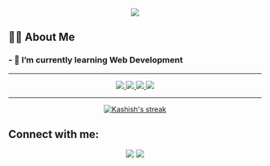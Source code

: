 <div align ="center">
<img src = "https://readme-typing-svg.herokuapp.com?font=Ubuntu&color=%2336BCF7&size=30&center=true&width=600&height=100&lines=Hi%2C+%F0%9F%91%8B+I'm+Kashish"/>
</div>

## 🙋‍♂️ About Me

### - 🔭 I’m currently learning **Web Development** 
<!-- 
### - ❄️I'm currently a part of **[SWOC](https://swoc.scriptindia.org/#/)** -->

<!-- ### - 📫 How to reach me **[LinkedIn](https://www.linkedin.com/in/kashish-sondhiya-969120198/)** -->

___

<p align="center"> 
    <a href="https://developer.mozilla.org/en-US/docs/Web/JavaScript" target="_blank"> <img src="https://img.icons8.com/color/48/000000/javascript.png"/> </a> 
    <a href="https://www.w3.org/html/" target="_blank"> <img src="https://img.icons8.com/color/48/000000/html-5.png"/> </a> 
    <a href="https://www.w3schools.com/css/" target="_blank"> <img src="https://img.icons8.com/color/48/000000/css3.png"/> </a> 
    <a href="https://getbootstrap.com" target="_blank"> <img src="https://img.icons8.com/color/48/000000/bootstrap.png"/> </a> 
</p>

___


<div align="center">
    <a href="#">
        <img title="🔥 Get streak stats for your profile at git.io/streak-stats" alt="Kashish's streak" src="https://github-readme-streak-stats.herokuapp.com?user=K-ash-ish&theme=black-ice&hide_border=true&date_format=M%20j%5B%2C%20Y%5D"/>
    </a>
</div>
<!-- 
![Ashutosh's github activity graph](https://activity-graph.herokuapp.com/graph?username=K-ash-ish&bg_color=000000&color=ffffff&line=5064fb&point=fcfcfc&area=true&hide_border=true) -->


## Connect with me:
<div align="center">

<a href = "https://www.linkedin.com/in/kashish-sondhiya-969120198/"><img src="https://img.icons8.com/fluent/48/000000/linkedin.png"/></a>
<a href = "https://twitter.com/KashishSo"><img src="https://img.icons8.com/fluent/48/000000/twitter.png"/></a>

</div>
